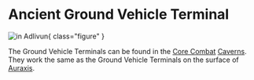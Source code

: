 # Ancient Ground Vehicle Terminal

![ in
[Adlivun](../locations/Adlivun.md)](../images/AncientGroundTerminal.jpg){ class="figure" }

The Ground Vehicle Terminals can be found in the [Core Combat](Core_Combat.md)
[Caverns](../locations/Caverns.md). They work the same as the Ground Vehicle
Terminals on the surface of [Auraxis](../locations/Auraxis.md).
